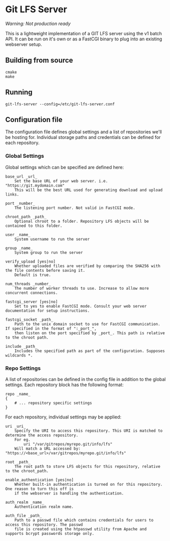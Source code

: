 # Git LFS Server

*Warning: Not production ready*

This is a lightweight implementation of a GIT LFS server using the v1 batch API.
It can be run on it's own or as a FastCGI binary to plug into an existing webserver setup.

## Building from source

```
cmake
make
```

## Running

```
git-lfs-server --config=/etc/git-lfs-server.conf
```

## Configuration file

The configuration file defines global settings and a list of repositories we'll be hosting for.
Individual storage paths and credentials can be defined for each repository.

### Global Settings

Global settings which can be specified are defined here:

	base_url _url_
		Set the base URL of your web server. i.e. "https://git.mydomain.com"
		This will be the best URL used for generating download and upload links.

	port _number_
		The listening port number. Not valid in FastCGI mode.

	chroot_path _path_
		Optional chroot to a folder. Repository LFS objects will be contained to this folder.

	user _name_
		System username to run the server

	group _name_
		System group to run the server

	verify_upload [yes|no]
		Whether uploaded files are verified by comparing the SHA256 with the file contents before saving it.
		Default is true.

	num_threads _number_
		The number of worker threads to use. Increase to allow more concurrent connections.

	fastcgi_server [yes|no]
		Set to yes to enable FastCGI mode. Consult your web server documentation for setup instructions.

	fastcgi_socket _path_
		Path to the unix domain socket to use for FastCGI communication. If specified in the format of ":_port_",
		then listen on the port specified by _port_. This path is relative to the chroot path.

	include _path_
		Includes the specified path as part of the configuration. Supposes wildcards *.

### Repo Settings

A list of repositories can be defined in the config file in addition to the global settings.
Each repository block has the following format:

```
repo _name_
{
	# ... repository specific settings
}
```

For each repository, individual settings may be applied:

	uri _uri_
		Specify the URI to access this repository. This URI is matched to determine the access repository.
		For eg.
			uri "/var/gitrepos/myrepo.git/info/lfs"
		Will match a URL accessed by: "https://<base_url>/var/gitrepos/myrepo.git/info/lfs"

	root _path_
		The root path to store LFS objects for this repository, relative to the chroot_path.

	enable_authentication [yes|no]
		Whether built-in authentication is turned on for this repository. One reason to turn this off is
		if the webserver is handling the authentication.

	auth_realm _name_
		Authentication realm name.

	auth_file _path_
		Path to a passwd file which contains credentials for users to access this repository. The passwd
		file is created using the htpasswd utility from Apache and supports bcrypt passwords storage only.

